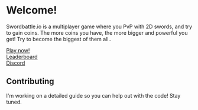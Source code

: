 # Welcome!

Swordbattle.io is a multiplayer game where you PvP with 2D swords, and try to gain coins. The more coins you have, the more bigger and powerful you get! Try to become the biggest of them all..

[Play now!](http://swordbattle.io)
<br>
[Leaderboard](https://www.swordbattle.io/leaderboard)
<br>
[Discord](https://discord.com/invite/BDG8AfkysZ)

## Contributing

I'm working on a detailed guide so you can help out with the code! Stay tuned.
